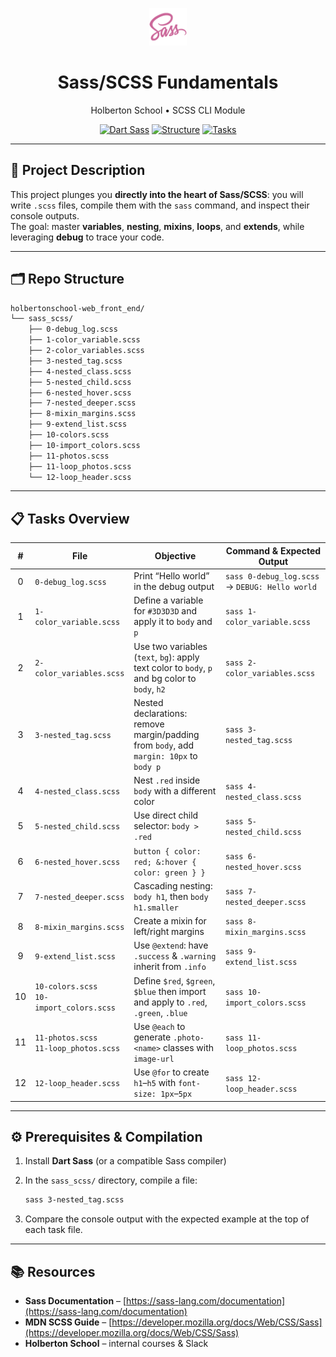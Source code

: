 <p align="center">
  <img src="https://raw.githubusercontent.com/devicons/devicon/master/icons/sass/sass-original.svg" alt="Sass" width="60" height="60"/>
  <h1 align="center">Sass/SCSS Fundamentals</h1>
  <p align="center">Holberton School • SCSS CLI Module</p>
</p>

<p align="center">
  <a href="https://sass-lang.com/"><img src="https://img.shields.io/badge/Sass-Dart%20Sass-cc6699" alt="Dart Sass"></a>
  <a href="#🗂️-repo-structure"><img src="https://img.shields.io/badge/📁-Structure-brightgreen" alt="Structure"></a>
  <a href="#📋-tasks-overview"><img src="https://img.shields.io/badge/📋-Tasks-blue" alt="Tasks"></a>
</p>

---

## 📝 Project Description

This project plunges you **directly into the heart of Sass/SCSS**: you will write `.scss` files, compile them with the `sass` command, and inspect their console outputs.  
The goal: master **variables**, **nesting**, **mixins**, **loops**, and **extends**, while leveraging **debug** to trace your code.

---

## 🗂️ Repo Structure

```bash
holbertonschool-web_front_end/
└── sass_scss/
    ├── 0-debug_log.scss
    ├── 1-color_variable.scss
    ├── 2-color_variables.scss
    ├── 3-nested_tag.scss
    ├── 4-nested_class.scss
    ├── 5-nested_child.scss
    ├── 6-nested_hover.scss
    ├── 7-nested_deeper.scss
    ├── 8-mixin_margins.scss
    ├── 9-extend_list.scss
    ├── 10-colors.scss
    ├── 10-import_colors.scss
    ├── 11-photos.scss
    ├── 11-loop_photos.scss
    └── 12-loop_header.scss
````

---

## 📋 Tasks Overview

|  #  | File                                        | Objective                                                                                      | Command & Expected Output                      |
| :-: | ------------------------------------------- | ---------------------------------------------------------------------------------------------- | ---------------------------------------------- |
|  0  | `0-debug_log.scss`                          | Print “Hello world” in the debug output                                                        | `sass 0-debug_log.scss` → `DEBUG: Hello world` |
|  1  | `1-color_variable.scss`                     | Define a variable for `#3D3D3D` and apply it to `body` and `p`                                 | `sass 1-color_variable.scss`                   |
|  2  | `2-color_variables.scss`                    | Use two variables (`text`, `bg`): apply text color to `body`, `p` and bg color to `body`, `h2` | `sass 2-color_variables.scss`                  |
|  3  | `3-nested_tag.scss`                         | Nested declarations: remove margin/padding from `body`, add `margin: 10px` to `body p`         | `sass 3-nested_tag.scss`                       |
|  4  | `4-nested_class.scss`                       | Nest `.red` inside `body` with a different color                                               | `sass 4-nested_class.scss`                     |
|  5  | `5-nested_child.scss`                       | Use direct child selector: `body > .red`                                                       | `sass 5-nested_child.scss`                     |
|  6  | `6-nested_hover.scss`                       | `button { color: red; &:hover { color: green } }`                                              | `sass 6-nested_hover.scss`                     |
|  7  | `7-nested_deeper.scss`                      | Cascading nesting: `body h1`, then `body h1.smaller`                                           | `sass 7-nested_deeper.scss`                    |
|  8  | `8-mixin_margins.scss`                      | Create a mixin for left/right margins                                                          | `sass 8-mixin_margins.scss`                    |
|  9  | `9-extend_list.scss`                        | Use `@extend`: have `.success` & `.warning` inherit from `.info`                               | `sass 9-extend_list.scss`                      |
|  10 | `10-colors.scss`<br>`10-import_colors.scss` | Define `$red`, `$green`, `$blue` then import and apply to `.red`, `.green`, `.blue`            | `sass 10-import_colors.scss`                   |
|  11 | `11-photos.scss`<br>`11-loop_photos.scss`   | Use `@each` to generate `.photo-<name>` classes with `image-url`                               | `sass 11-loop_photos.scss`                     |
|  12 | `12-loop_header.scss`                       | Use `@for` to create `h1`–`h5` with `font-size: 1px`–`5px`                                     | `sass 12-loop_header.scss`                     |

---

## ⚙️ Prerequisites & Compilation

1. Install **Dart Sass** (or a compatible Sass compiler)
2. In the `sass_scss/` directory, compile a file:

   ```bash
   sass 3-nested_tag.scss
   ```
3. Compare the console output with the expected example at the top of each task file.

---

## 📚 Resources

* **Sass Documentation** – [https://sass-lang.com/documentation](https://sass-lang.com/documentation)
* **MDN SCSS Guide** – [https://developer.mozilla.org/docs/Web/CSS/Sass](https://developer.mozilla.org/docs/Web/CSS/Sass)
* **Holberton School** – internal courses & Slack

